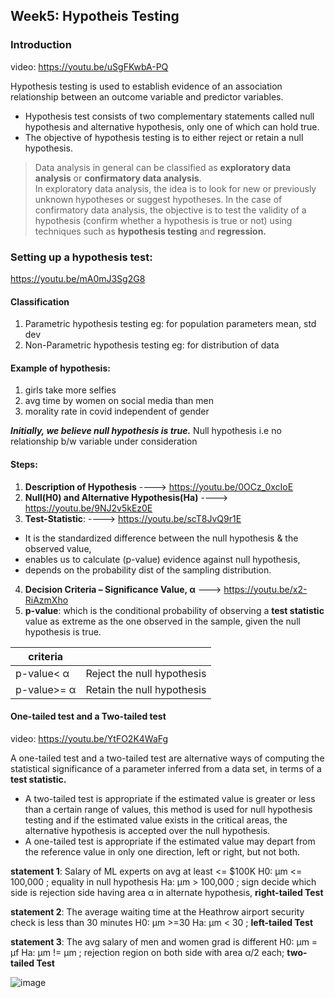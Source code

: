 ## Week5: Hypotheis Testing

### Introduction
video: https://youtu.be/uSgFKwbA-PQ

Hypothesis testing is used to establish evidence of an association relationship between an outcome variable and predictor variables.

- Hypothesis test consists of two complementary statements called null hypothesis and alternative hypothesis, only one of which can hold true.
- The objective of hypothesis testing is to either reject or retain a null hypothesis.

> Data analysis in general can be classified as **exploratory data analysis** or **confirmatory data analysis**.<br/>
>  In exploratory data analysis, the idea is to look for new or previously unknown hypotheses or suggest hypotheses. In the case of confirmatory data analysis, the objective is to test the validity of a hypothesis (confirm whether a hypothesis is true or not) using techniques such as **hypothesis testing** and **regression.**

### Setting up a hypothesis test: 
https://youtu.be/mA0mJ3Sg2G8

#### Classification
1. Parametric hypothesis testing eg: for population parameters mean, std dev
2. Non-Parametric hypothesis testing  eg: for distribution of data

#### Example of hypothesis:
1. girls take more selfies
2. avg time by women on social media than men
3. morality rate in covid independent of gender

***Initially, we believe null hypothesis is true.***
Null hypothesis i.e no relationship b/w variable under consideration

#### Steps:
1. **Description of Hypothesis** ----> https://youtu.be/0OCz_0xcIoE
2. **Null(H0) and Alternative Hypothesis(Ha)**  ----> https://youtu.be/9NJ2v5kEz0E
3. **Test-Statistic**: ----> https://youtu.be/scT8JvQ9r1E
  - It is the standardized difference between the null hypothesis & the observed value, 
  - enables us to calculate (p-value) evidence against null hypothesis, 
  - depends on the probability dist of the sampling distribution.
4. **Decision Criteria – Significance Value, α** ---> https://youtu.be/x2-RiAzmXho
5. **p-value**: which is the conditional probability of observing a **test statistic** value as extreme as the one observed in the sample, given the null hypothesis is true.

|criteria |                  |
|-----------|------------------|
|p-value< α | Reject the null hypothesis |
|p-value>= α | Retain the null hypothesis |


#### One-tailed test and a Two-tailed test 
video: https://youtu.be/YtFO2K4WaFg

A one-tailed test and a two-tailed test are alternative ways of computing the statistical significance of a parameter inferred from a data set, in terms of a **test statistic.**

- A two-tailed test is appropriate if the estimated value is greater or less than a certain range of values, this method is used for null hypothesis testing and if the estimated value exists in the critical areas, the alternative hypothesis is accepted over the null hypothesis.
- A one-tailed test is appropriate if the estimated value may depart from the reference value in only one direction, left or right, but not both.

**statement 1**:  Salary of ML experts on avg at least <= $100K
H0: µm <= 100,000  ; equality in null hypothesis
Ha: µm >  100,000  ; sign decide which side is rejection side having area α in alternate hypothesis, **right-tailed Test**
  
**statement 2**:  The average waiting time at the Heathrow airport security check is less than 30 minutes
H0: µm >=30
Ha: µm < 30  ;  **left-tailed Test**

**statement 3**: The avg salary of men and women grad is different
H0: µm = µf
Ha: µm != µm ; rejection region on both side with area α/2 each; **two-tailed Test**

![image](https://github.com/dhirajmahato/Foundation_of_Data_Science_IIMB/assets/33785298/1063ff1a-5a7f-4e30-be71-0468d9296cf9)
